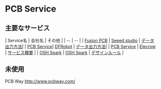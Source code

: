 # PCB Service

## 主要なサービス

| Service名 | 会社名 | その他 |
| -- | -- |
| [Fusion PCB](https://www.seeedstudio.com/service/index.php?r=pcb) | [Seeed studio](http://www.seeedstudio.com/depot/) |  [データ出力方法](http://support.seeedstudio.com/knowledgebase/articles/422482-fusion-pcb-order-submission-guidelines)|
| [PCB Service](http://www.dfrobot.com/index.php?route=product/product&product_id=717&search=PCB+Service&description=true&category_id=48)| [DFRobot](http://www.dfrobot.com/index.php?route=common/home) | [データ出力方法](http://www.dfrobot.com/index.php?route=DFblog/blog&id=188&search=PCB+Service&description=true)|
| [PCB Service](http://www.elecrow.com/10pcs-2-layer-pcb-p-1175.html) | [Elecrow](http://www.elecrow.com/) | [サービス概要](http://www.elecrow.com/wiki/index.php?title=Elecrow_Services) |
| [OSH Spark](https://oshpark.com/) | [OSH Spark](https://oshpark.com/) | [デザインルール](https://oshpark.com/guidelines) |

## 未使用

PCB Way
http://www.pcbway.com/
